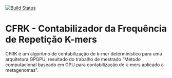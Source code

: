 [![Build Status](https://travis-ci.com/hpc-fci-mackenzie/cfrk.svg?branch=stable-master)](https://travis-ci.com/hpc-fci-mackenzie/cfrk)

# CFRK - Contabilizador da Frequência de Repetição K-mers

CFRK é um algoritmo de contabilização de k-mer determinístico para uma arquitetura GPGPU, resultado do trabalho de mestrado "Método computacional baseado em GPU para contabilização de k-mers aplicado a metagenomas".
